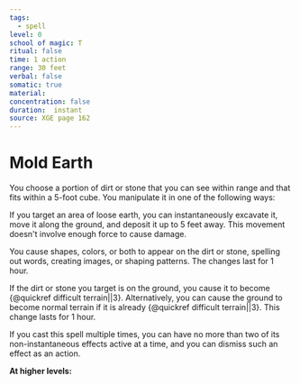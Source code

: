 ```yaml
---
tags:
  - spell
level: 0
school of magic: T
ritual: false
time: 1 action
range: 30 feet
verbal: false
somatic: true
material: 
concentration: false
duration:  instant
source: XGE page 162
---
```

# Mold Earth
You choose a portion of dirt or stone that you can see within range and that fits within a 5-foot cube. You manipulate it in one of the following ways:

If you target an area of loose earth, you can instantaneously excavate it, move it along the ground, and deposit it up to 5 feet away. This movement doesn't involve enough force to cause damage.

You cause shapes, colors, or both to appear on the dirt or stone, spelling out words, creating images, or shaping patterns. The changes last for 1 hour.

If the dirt or stone you target is on the ground, you cause it to become {@quickref difficult terrain||3}. Alternatively, you can cause the ground to become normal terrain if it is already {@quickref difficult terrain||3}. This change lasts for 1 hour.

If you cast this spell multiple times, you can have no more than two of its non-instantaneous effects active at a time, and you can dismiss such an effect as an action.

**At higher levels:** 